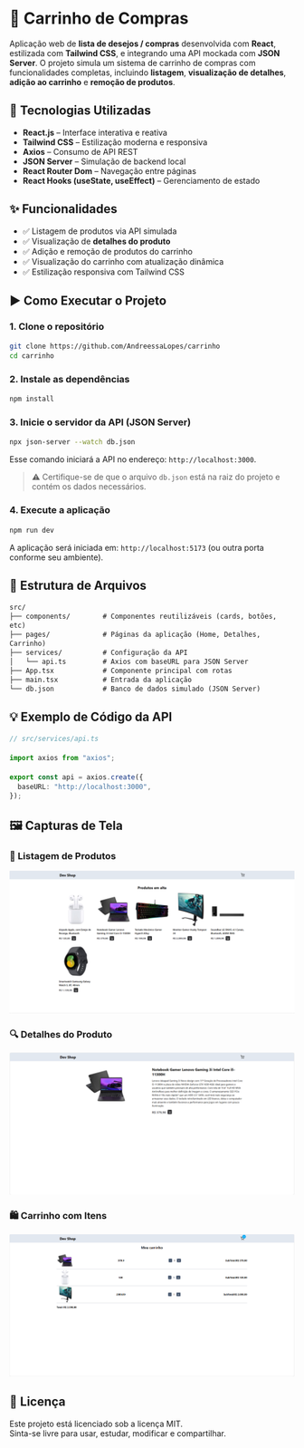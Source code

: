 # 🛒 Carrinho de Compras

Aplicação web de **lista de desejos / compras** desenvolvida com **React**, estilizada com **Tailwind CSS**, e integrando uma API mockada com **JSON Server**. O projeto simula um sistema de carrinho de compras com funcionalidades completas, incluindo **listagem**, **visualização de detalhes**, **adição ao carrinho** e **remoção de produtos**.

## 🔧 Tecnologias Utilizadas

- **React.js** – Interface interativa e reativa
- **Tailwind CSS** – Estilização moderna e responsiva
- **Axios** – Consumo de API REST
- **JSON Server** – Simulação de backend local
- **React Router Dom** – Navegação entre páginas
- **React Hooks (useState, useEffect)** – Gerenciamento de estado

## ✨ Funcionalidades

- ✅ Listagem de produtos via API simulada
- ✅ Visualização de **detalhes do produto**
- ✅ Adição e remoção de produtos do carrinho
- ✅ Visualização do carrinho com atualização dinâmica
- ✅ Estilização responsiva com Tailwind CSS

## ▶️ Como Executar o Projeto

### 1. Clone o repositório

```bash
git clone https://github.com/AndreessaLopes/carrinho
cd carrinho
```

### 2. Instale as dependências

```bash
npm install
```

### 3. Inicie o servidor da API (JSON Server)

```bash
npx json-server --watch db.json
```

Esse comando iniciará a API no endereço: `http://localhost:3000`.

> ⚠️ Certifique-se de que o arquivo `db.json` está na raiz do projeto e contém os dados necessários.

### 4. Execute a aplicação

```bash
npm run dev
```

A aplicação será iniciada em: `http://localhost:5173` (ou outra porta conforme seu ambiente).

## 📁 Estrutura de Arquivos

```
src/
├── components/        # Componentes reutilizáveis (cards, botões, etc)
├── pages/             # Páginas da aplicação (Home, Detalhes, Carrinho)
├── services/          # Configuração da API
│   └── api.ts         # Axios com baseURL para JSON Server
├── App.tsx            # Componente principal com rotas
├── main.tsx           # Entrada da aplicação
└── db.json            # Banco de dados simulado (JSON Server)
```

## 💡 Exemplo de Código da API

```ts
// src/services/api.ts

import axios from "axios";

export const api = axios.create({
  baseURL: "http://localhost:3000",
});
```

## 🖼️ Capturas de Tela

### 📌 Listagem de Produtos

![Listagem](public/screenshots/listagem.png)

### 🔍 Detalhes do Produto

![Detalhes](public/screenshots/detalhes.png)

### 🛍️ Carrinho com Itens

![Carrinho](public/screenshots/carrinho.png)

## 📄 Licença

Este projeto está licenciado sob a licença MIT.  
Sinta-se livre para usar, estudar, modificar e compartilhar.
